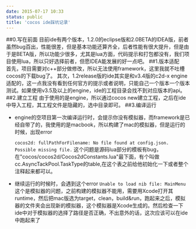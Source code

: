 ```yaml
---
date: 2015-07-17 10:33
status: public
title: 'cocos ide踩坑记录'
---
```


##0.写在前面
目前ide有两个版本，1.2.0的eclipse版和2.0BETA的IDEA版，前者虽然bug百出，性能很差，但是基本功能还算齐全，后者性能有很大提升，但是由于是BETA版，所以功能少很多，尤其是lua方面，代码提示和打包都没有，我们项目使用lua，所以只好选择前者，但愿IDEA能发展的好一点吧。
##1.版本适配    
首先，项目需要对c++部分做修改，所以无法使用framework，这里我就不吐槽cocos的下载bug了。
其次，1.2release版的ide其实是和v3.4版的c2d-x engine适配的，这一点我没有看到任何官方的提示或者说明，只能自己一个版本一个版本测试。如果使用v3.5及以上的engine，ide的工程目录会找不到对应版本的api。
##2.建立工程
由于使用的是engine，所以通过cocos new建立工程，之后在ide中导入工程，其工程文件是隐藏的，选中目录即可。
##3.编译运行
* engine的空项目第一次编译运行时，会提示你没有模拟器，而framework是已经自带了的，我使用的是macbook，所以构建了mac的模拟器，但是运行的时候，出现error

    `cocos2d: fullPathForFilename: No file found at config.json. Possible missing file.`
这个问题是源码lua部分的模板有bug，在"cocos/cocos2d/Cocos2dConstants.lua"最下面，有个叫做cc.AsyncTackPool.TaskType的table,在这个表之前给他初始化一下或者整个注释起来都可以。
* 继续运行的时候时，会遇到这个error
    `Unable to load nib file: MainMenu`
    这个是模拟器的问题，之前构建的模拟器不能用，需要用Xcode打开其runtime，然后把mac版选为target，clean，build&run，跑起来之后，模拟器的文件夹会出现新的模拟器，这个模拟器是Xcode生成的。然后检查一下ide中对于模拟器的选择了路径是否正确，不出意外的话，这次应该可以在ide中跑起来了


